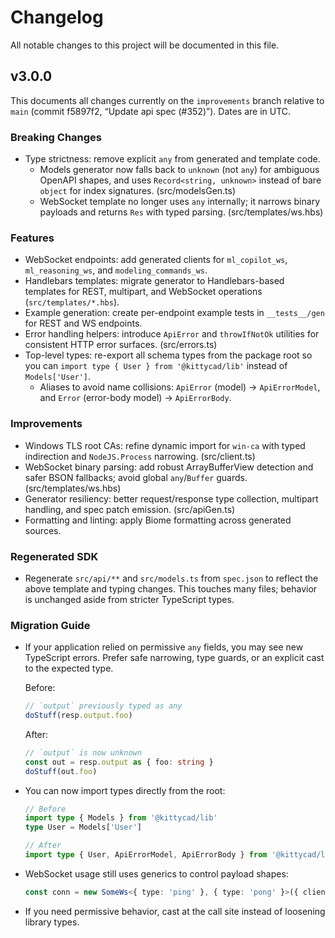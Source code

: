 # Changelog

All notable changes to this project will be documented in this file.

## v3.0.0

This documents all changes currently on the `improvements` branch relative to
`main` (commit f5897f2, “Update api spec (#352)”). Dates are in UTC.

### Breaking Changes

- Type strictness: remove explicit `any` from generated and template code.
  - Models generator now falls back to `unknown` (not `any`) for ambiguous
    OpenAPI shapes, and uses `Record<string, unknown>` instead of bare
    `object` for index signatures. (src/modelsGen.ts)
  - WebSocket template no longer uses `any` internally; it narrows binary
    payloads and returns `Res` with typed parsing. (src/templates/ws.hbs)

### Features

- WebSocket endpoints: add generated clients for
  `ml_copilot_ws`, `ml_reasoning_ws`, and `modeling_commands_ws`.
- Handlebars templates: migrate generator to Handlebars-based templates for
  REST, multipart, and WebSocket operations (`src/templates/*.hbs`).
- Example generation: create per-endpoint example tests in `__tests__/gen` for
  REST and WS endpoints.
- Error handling helpers: introduce `ApiError` and `throwIfNotOk` utilities for
  consistent HTTP error surfaces. (src/errors.ts)
- Top-level types: re-export all schema types from the package root so you can
  `import type { User } from '@kittycad/lib'` instead of `Models['User']`.
  - Aliases to avoid name collisions: `ApiError` (model) → `ApiErrorModel`,
    and `Error` (error-body model) → `ApiErrorBody`.

### Improvements

- Windows TLS root CAs: refine dynamic import for `win-ca` with typed
  indirection and `NodeJS.Process` narrowing. (src/client.ts)
- WebSocket binary parsing: add robust ArrayBufferView detection and safer BSON
  fallbacks; avoid global `any`/`Buffer` guards. (src/templates/ws.hbs)
- Generator resiliency: better request/response type collection, multipart
  handling, and spec patch emission. (src/apiGen.ts)
- Formatting and linting: apply Biome formatting across generated sources.

### Regenerated SDK

- Regenerate `src/api/**` and `src/models.ts` from `spec.json` to reflect the
  above template and typing changes. This touches many files; behavior is
  unchanged aside from stricter TypeScript types.

### Migration Guide

- If your application relied on permissive `any` fields, you may see new
  TypeScript errors. Prefer safe narrowing, type guards, or an explicit cast to
  the expected type.

  Before:

  ```ts
  // `output` previously typed as any
  doStuff(resp.output.foo)
  ```

  After:

  ```ts
  // `output` is now unknown
  const out = resp.output as { foo: string }
  doStuff(out.foo)
  ```

- You can now import types directly from the root:

  ```ts
  // Before
  import type { Models } from '@kittycad/lib'
  type User = Models['User']

  // After
  import type { User, ApiErrorModel, ApiErrorBody } from '@kittycad/lib'
  ```

- WebSocket usage still uses generics to control payload shapes:

  ```ts
  const conn = new SomeWs<{ type: 'ping' }, { type: 'pong' }>({ client })
  ```

- If you need permissive behavior, cast at the call site instead of loosening
  library types.
